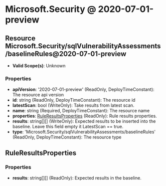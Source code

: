 # Microsoft.Security @ 2020-07-01-preview

## Resource Microsoft.Security/sqlVulnerabilityAssessments/baselineRules@2020-07-01-preview
* **Valid Scope(s)**: Unknown
### Properties
* **apiVersion**: '2020-07-01-preview' (ReadOnly, DeployTimeConstant): The resource api version
* **id**: string (ReadOnly, DeployTimeConstant): The resource id
* **latestScan**: bool (WriteOnly): Take results from latest scan.
* **name**: string (Required, DeployTimeConstant): The resource name
* **properties**: [RuleResultsProperties](#ruleresultsproperties) (ReadOnly): Rule results properties.
* **results**: string[][] (WriteOnly): Expected results to be inserted into the baseline.
Leave this field empty it LatestScan == true.
* **type**: 'Microsoft.Security/sqlVulnerabilityAssessments/baselineRules' (ReadOnly, DeployTimeConstant): The resource type

## RuleResultsProperties
### Properties
* **results**: string[][] (ReadOnly): Expected results in the baseline.

